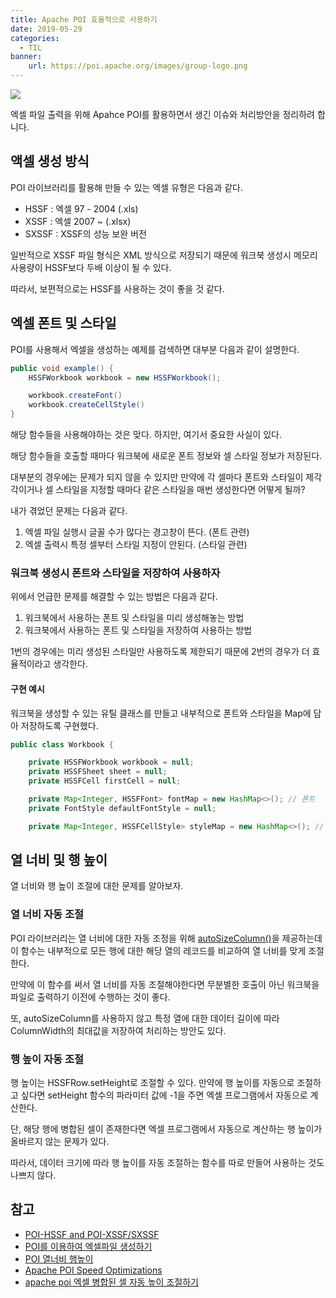 ```yaml
---
title: Apache POI 효율적으로 사용하기
date: 2019-05-29
categories:
  - TIL
banner:
    url: https://poi.apache.org/images/group-logo.png
---
```


![](https://poi.apache.org/images/group-logo.png#center)

엑셀 파일 출력을 위해 Apahce POI를 활용하면서 생긴 이슈와 처리방안을 정리하려 합니다.

## 액셀 생성 방식

POI 라이브러리를 활용해 만들 수 있는 엑셀 유형은 다음과 같다.

-   HSSF : 엑셀 97 - 2004 (.xls)
-   XSSF : 엑셀 2007 ~ (.xlsx)
-   SXSSF : XSSF의 성능 보완 버전

일반적으로 XSSF 파일 형식은 XML 방식으로 저장되기 때문에 워크북 생성시 메모리 사용량이 HSSF보다 두배 이상이 될 수 있다.

따라서, 보편적으로는 HSSF를 사용하는 것이 좋을 것 같다.

## 엑셀 폰트 및 스타일

POI를 사용해서 엑셀을 생성하는 예제를 검색하면 대부분 다음과 같이 설명한다.

```java
public void example() {
    HSSFWorkbook workbook = new HSSFWorkbook();

    workbook.createFont()
    workbook.createCellStyle()
}
```

해당 함수들을 사용해야하는 것은 맞다. 하지만, 여기서 중요한 사실이 있다.

해당 함수들을 호출할 때마다 워크북에 새로운 폰트 정보와 셀 스타일 정보가 저장된다.

대부분의 경우에는 문제가 되지 않을 수 있지만 만약에 각 셀마다 폰트와 스타일이 제각각이거나 셀 스타일을 지정할 때마다 같은 스타일을 매번 생성한다면 어떻게 될까?

내가 겪었던 문제는 다음과 같다.

1.  엑셀 파일 실행시 글꼴 수가 많다는 경고창이 뜬다. (폰트 관련)
2.  엑셀 출력시 특정 셀부터 스타일 지정이 안된다. (스타일 관련)

### 워크북 생성시 폰트와 스타일을 저장하여 사용하자

위에서 언급한 문제를 해결할 수 있는 방법은 다음과 같다.

1.  워크북에서 사용하는 폰트 및 스타일을 미리 생성해놓는 방법
2.  워크북에서 사용하는 폰트 및 스타일을 저장하여 사용하는 방법

1번의 경우에는 미리 생성된 스타일만 사용하도록 제한되기 때문에 2번의 경우가 더 효율적이라고 생각한다.

#### 구현 예시

워크북을 생성할 수 있는 유틸 클래스를 만들고 내부적으로 폰트와 스타일을 Map에 담아 저장하도록 구현했다.

```java
public class Workbook {

	private HSSFWorkbook workbook = null;
	private HSSFSheet sheet = null;
	private HSSFCell firstCell = null;

	private Map<Integer, HSSFFont> fontMap = new HashMap<>(); // 폰트
	private FontStyle defaultFontStyle = null;

	private Map<Integer, HSSFCellStyle> styleMap = new HashMap<>(); // 스타일
```

## 열 너비 및 행 높이

열 너비와 행 높이 조절에 대한 문제를 알아보자.

### 열 너비 자동 조절

POI 라이브러리는 열 너비에 대한 자동 조정을 위해 [autoSizeColumn()](http://poi.apache.org/components/spreadsheet/quick-guide.html#Autofit)을 제공하는데 이 함수는 내부적으로 모든 행에 대한 해당 열의 레코드를 비교하여 열 너비를 맞게 조절한다.

만약에 이 함수를 써서 열 너비를 자동 조절해야한다면 무분별한 호출이 아닌 워크북을 파일로 출력하기 이전에 수행하는 것이 좋다.

또, autoSizeColumn를 사용하지 않고 특정 열에 대한 데이터 길이에 따라 ColumnWidth의 최대값을 저장하여 처리하는 방안도 있다.

### 행 높이 자동 조절

행 높이는 HSSFRow.setHeight로 조절할 수 있다. 만약에 행 높이를 자동으로 조절하고 싶다면 setHeight 함수의 파라미터 값에 -1을 주면 엑셀 프로그램에서 자동으로 계산한다.

단, 해당 행에 병합된 셀이 존재한다면 엑셀 프로그램에서 자동으로 계산하는 행 높이가 올바르지 않는 문제가 있다.

따라서, 데이터 크기에 따라 행 높이를 자동 조절하는 함수를 따로 만들어 사용하는 것도 나쁘지 않다.

## 참고

-   [POI-HSSF and POI-XSSF/SXSSF](https://poi.apache.org/components/spreadsheet/)
-   [POI를 이용하여 엑셀파일 생성하기](https://showbang.github.io/typistShow/2017/01/25/%EC%83%9D%EC%84%B1/)
-   [POI 열너비 행높이](https://blog.naver.com/titan79th/140037818261)
-   [Apache POI Speed Optimizations](https://www.waltercedric.com/index.php?option=com_content&view=article&id=2096:&catid=102&Itemid=332)
-   [apache poi 엑셀 병합된 셀 자동 높이 조절하기](https://goni9071.tistory.com/entry/apache-poi-%EC%97%91%EC%85%80-%EB%B3%91%ED%95%A9%EB%90%9C-%EC%85%80-%EC%9E%90%EB%8F%99-%EB%86%92%EC%9D%B4-%EC%A1%B0%EC%A0%88%ED%95%98%EA%B8%B0)
